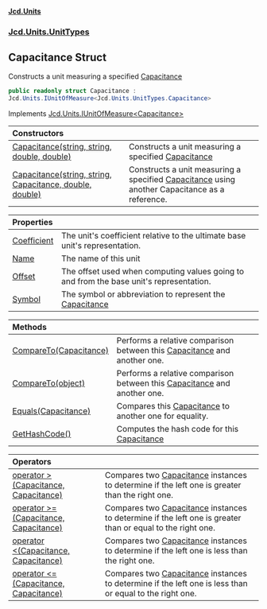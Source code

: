 #### [Jcd.Units](index.md 'index')
### [Jcd.Units.UnitTypes](Jcd.Units.UnitTypes.md 'Jcd.Units.UnitTypes')

## Capacitance Struct

Constructs a unit measuring a specified [Capacitance](Jcd.Units.UnitTypes.Capacitance.md 'Jcd.Units.UnitTypes.Capacitance')

```csharp
public readonly struct Capacitance :
Jcd.Units.IUnitOfMeasure<Jcd.Units.UnitTypes.Capacitance>
```

Implements [Jcd.Units.IUnitOfMeasure&lt;](Jcd.Units.IUnitOfMeasure_TUnits_.md 'Jcd.Units.IUnitOfMeasure<TUnits>')[Capacitance](Jcd.Units.UnitTypes.Capacitance.md 'Jcd.Units.UnitTypes.Capacitance')[&gt;](Jcd.Units.IUnitOfMeasure_TUnits_.md 'Jcd.Units.IUnitOfMeasure<TUnits>')

| Constructors | |
| :--- | :--- |
| [Capacitance(string, string, double, double)](Jcd.Units.UnitTypes.Capacitance.Capacitance(string,string,double,double).md 'Jcd.Units.UnitTypes.Capacitance.Capacitance(string, string, double, double)') | Constructs a unit measuring a specified [Capacitance](Jcd.Units.UnitTypes.Capacitance.md 'Jcd.Units.UnitTypes.Capacitance') |
| [Capacitance(string, string, Capacitance, double, double)](Jcd.Units.UnitTypes.Capacitance.Capacitance(string,string,Jcd.Units.UnitTypes.Capacitance,double,double).md 'Jcd.Units.UnitTypes.Capacitance.Capacitance(string, string, Jcd.Units.UnitTypes.Capacitance, double, double)') | Constructs a unit measuring a specified [Capacitance](Jcd.Units.UnitTypes.Capacitance.md 'Jcd.Units.UnitTypes.Capacitance') using another Capacitance as a reference. |

| Properties | |
| :--- | :--- |
| [Coefficient](Jcd.Units.UnitTypes.Capacitance.Coefficient.md 'Jcd.Units.UnitTypes.Capacitance.Coefficient') | The unit's coefficient relative to the ultimate base unit's representation. |
| [Name](Jcd.Units.UnitTypes.Capacitance.Name.md 'Jcd.Units.UnitTypes.Capacitance.Name') | The name of this unit |
| [Offset](Jcd.Units.UnitTypes.Capacitance.Offset.md 'Jcd.Units.UnitTypes.Capacitance.Offset') | The offset used when computing values going to and from the base unit's representation. |
| [Symbol](Jcd.Units.UnitTypes.Capacitance.Symbol.md 'Jcd.Units.UnitTypes.Capacitance.Symbol') | The symbol or abbreviation to represent the [Capacitance](Jcd.Units.UnitTypes.Capacitance.md 'Jcd.Units.UnitTypes.Capacitance') |

| Methods | |
| :--- | :--- |
| [CompareTo(Capacitance)](Jcd.Units.UnitTypes.Capacitance.CompareTo(Jcd.Units.UnitTypes.Capacitance).md 'Jcd.Units.UnitTypes.Capacitance.CompareTo(Jcd.Units.UnitTypes.Capacitance)') | Performs a relative comparison between this [Capacitance](Jcd.Units.UnitTypes.Capacitance.md 'Jcd.Units.UnitTypes.Capacitance') and another one. |
| [CompareTo(object)](Jcd.Units.UnitTypes.Capacitance.CompareTo(object).md 'Jcd.Units.UnitTypes.Capacitance.CompareTo(object)') | Performs a relative comparison between this [Capacitance](Jcd.Units.UnitTypes.Capacitance.md 'Jcd.Units.UnitTypes.Capacitance') and another one. |
| [Equals(Capacitance)](Jcd.Units.UnitTypes.Capacitance.Equals(Jcd.Units.UnitTypes.Capacitance).md 'Jcd.Units.UnitTypes.Capacitance.Equals(Jcd.Units.UnitTypes.Capacitance)') | Compares this [Capacitance](Jcd.Units.UnitTypes.Capacitance.md 'Jcd.Units.UnitTypes.Capacitance') to another one for equality. |
| [GetHashCode()](Jcd.Units.UnitTypes.Capacitance.GetHashCode().md 'Jcd.Units.UnitTypes.Capacitance.GetHashCode()') | Computes the hash code for this [Capacitance](Jcd.Units.UnitTypes.Capacitance.md 'Jcd.Units.UnitTypes.Capacitance') |

| Operators | |
| :--- | :--- |
| [operator &gt;(Capacitance, Capacitance)](Jcd.Units.UnitTypes.Capacitance.op_GreaterThan(Jcd.Units.UnitTypes.Capacitance,Jcd.Units.UnitTypes.Capacitance).md 'Jcd.Units.UnitTypes.Capacitance.op_GreaterThan(Jcd.Units.UnitTypes.Capacitance, Jcd.Units.UnitTypes.Capacitance)') | Compares two [Capacitance](Jcd.Units.UnitTypes.Capacitance.md 'Jcd.Units.UnitTypes.Capacitance') instances to determine if the left one is greater than the right one. |
| [operator &gt;=(Capacitance, Capacitance)](Jcd.Units.UnitTypes.Capacitance.op_GreaterThanOrEqual(Jcd.Units.UnitTypes.Capacitance,Jcd.Units.UnitTypes.Capacitance).md 'Jcd.Units.UnitTypes.Capacitance.op_GreaterThanOrEqual(Jcd.Units.UnitTypes.Capacitance, Jcd.Units.UnitTypes.Capacitance)') | Compares two [Capacitance](Jcd.Units.UnitTypes.Capacitance.md 'Jcd.Units.UnitTypes.Capacitance') instances to determine if the left one is greater than or equal to the right one. |
| [operator &lt;(Capacitance, Capacitance)](Jcd.Units.UnitTypes.Capacitance.op_LessThan(Jcd.Units.UnitTypes.Capacitance,Jcd.Units.UnitTypes.Capacitance).md 'Jcd.Units.UnitTypes.Capacitance.op_LessThan(Jcd.Units.UnitTypes.Capacitance, Jcd.Units.UnitTypes.Capacitance)') | Compares two [Capacitance](Jcd.Units.UnitTypes.Capacitance.md 'Jcd.Units.UnitTypes.Capacitance') instances to determine if the left one is less than the right one. |
| [operator &lt;=(Capacitance, Capacitance)](Jcd.Units.UnitTypes.Capacitance.op_LessThanOrEqual(Jcd.Units.UnitTypes.Capacitance,Jcd.Units.UnitTypes.Capacitance).md 'Jcd.Units.UnitTypes.Capacitance.op_LessThanOrEqual(Jcd.Units.UnitTypes.Capacitance, Jcd.Units.UnitTypes.Capacitance)') | Compares two [Capacitance](Jcd.Units.UnitTypes.Capacitance.md 'Jcd.Units.UnitTypes.Capacitance') instances to determine if the left one is less than or equal to the right one. |

